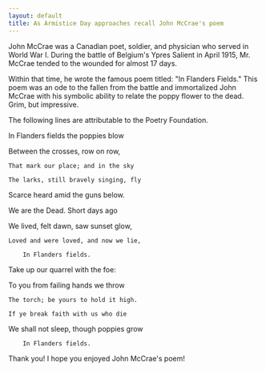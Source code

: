 ```yaml
---
layout: default
title: As Armistice Day approaches recall John McCrae's poem
---
```

John McCrae was a Canadian poet, soldier, and physician who served in World War I. During the battle of Belgium's Ypres Salient in April 1915, Mr. McCrae tended to the wounded for almost 17 days.


Within that time, he wrote the famous poem titled: "In Flanders Fields." This poem was an ode to the fallen from the battle and immortalized John McCrae with his symbolic ability to relate the poppy flower to the dead. Grim, but impressive. 


The following lines are attributable to the Poetry Foundation.


In Flanders fields the poppies blow

Between the crosses, row on row,

    That mark our place; and in the sky

    The larks, still bravely singing, fly

Scarce heard amid the guns below.


We are the Dead. Short days ago

We lived, felt dawn, saw sunset glow,

    Loved and were loved, and now we lie,

        In Flanders fields.


Take up our quarrel with the foe:

To you from failing hands we throw

    The torch; be yours to hold it high.

    If ye break faith with us who die

We shall not sleep, though poppies grow

        In Flanders fields.


Thank you!  I hope you enjoyed John McCrae's poem!

